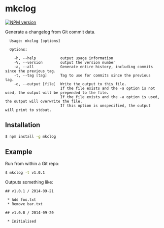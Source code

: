 # mkclog

[![NPM version](https://badge.fury.io/js/mkclog.svg)](http://badge.fury.io/js/mkclog)

Generate a changelog from Git commit data.

```
  Usage: mkclog [options]

  Options:

    -h, --help           output usage information
    -V, --version        output the version number
    -a, --all            Generate entire history, including commits since the previous tag.
    -t, --tag [tag]      Tag to use for commits since the previous tag.
    -o, --output [file]  Write the output to this file.
                         If the file exists and the -a option is not used, the output will be prepended to the file.
                         If the file exists and the -a option is used, the output will overwrite the file.
                         If this option is unspecified, the output will print to stdout.
```

## Installation

```sh
$ npm install -g mkclog
```

## Example

Run from within a Git repo:

```sh
$ mkclog -t v1.0.1
```

Outputs something like:

```
## v1.0.1 / 2014-09-21

 * Add foo.txt
 * Remove bar.txt

## v1.0.0 / 2014-09-20

 * Initialised
```